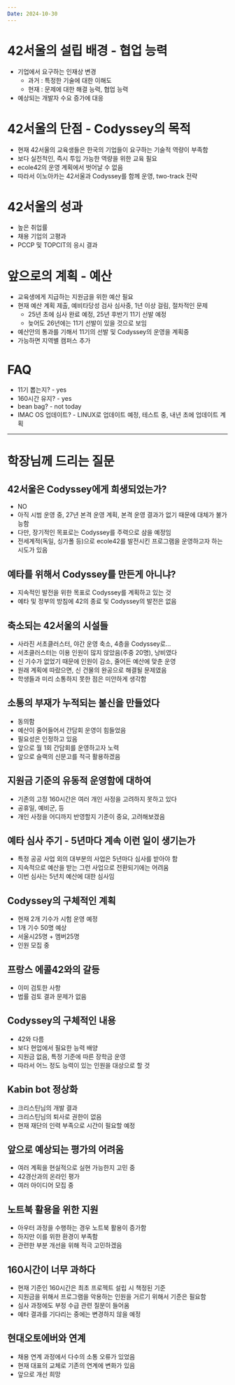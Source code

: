 ```yaml
---
Date: 2024-10-30
---
```

# 42서울의 설립 배경 - 협업 능력

- 기업에서 요구하는 인재상 변경
	- 과거 : 특정한 기술에 대한 이해도
	- 현재 : 문제에 대한 해결 능력, 협업 능력
- 예상되는 개발자 수요 증가에 대응

# 42서울의 단점 - Codyssey의 목적

- 현재 42서울의 교육생들은 한국의 기업들이 요구하는 기술적 역량이 부족함
- 보다 실전적인, 즉시 투입 가능한 역량을 위한 교육 필요
- ecole42의 운영 계획에서 벗어날 수 없음
- 따라서 이노아카는 42서울과 Codyssey를 함께 운영, two-track 전략

# 42서울의 성과

- 높은 취업률
- 채용 기업의 고평과
- PCCP 및 TOPCIT의 응시 결과 

# 앞으로의 계획 - 예산

- 교육생에게 지급하는 지원금을 위한 예산 필요
- 현재 예산 계획 제출, 예비타당성 검사 심사중, 1년 이상 걸림, 절차적인 문제
	- 25년 초에 심사 완료 예정, 25년 후반기 11기 선발 예정
	- 늦어도 26년에는 11기 선발이 있을 것으로 보임
- 예산안의 통과를 기해서 11기의 선발 및 Codyssey의 운영을 계획중
-  가능하면 지역별 캠퍼스 추가

# FAQ

- 11기 뽑는지? - yes
- 160시간 유지? - yes
- bean bag? - not today
- IMAC OS 업데이트? - LINUX로 업데이트 예정, 테스트 중, 내년 초에 업데이트 계획

--------
# 학장님께 드리는 질문

## 42서울은 Codyssey에게 희생되었는가?

- NO
- 아직 시범 운영 중, 27년 본격 운영 계획, 본격 운영 결과가 없기 때문에 대체가 불가능함
- 다만, 장기적인 목표로는 Codyssey를 주력으로 삼을 예정임
- 전세계적(독일, 싱가폴 등)으로 ecole42를 발전시킨 프로그램을 운영하고자 하는 시도가 있음

## 예타를 위해서 Codyssey를 만든게 아니냐?

- 지속적인 발전을 위한 목표로 Codyssey를 계획하고 있는 것
- 예타 및 정부의 방침에 42의 종료 및 Codyssey의 발전은 없음

## 축소되는 42서울의 시설들

- 사라진 서초클러스터, 야간 운영 축소, 4층을 Codyssey로...
- 서초클러스터는 이용 인원이 많지 않았음(주중 20명), 낭비였다
- 신 기수가 없었기 때문에 인원이 감소, 줄어든 예산에 맞춘 운영
- 원래 계획에 따랐으면, 신 건물의 완공으로 해결될 문제였음
- 학생들과 미리 소통하지 못한 점은 미안하게 생각함

## 소통의 부재가 누적되는 불신을 만들었다

- 동의함
- 예산이 줄어들어서 간담회 운영이 힘들었음
- 필요성은 인정하고 있음
- 앞으로 월 1회 간담회를 운영하고자 노력
- 앞으로 슬랙의 신문고를 적극 활용하겠음

## 지원금 기준의 유동적 운영함에 대하여

- 기존의 고정 160시간은 여러 개인 사정을 고려하지 못하고 있다
- 공휴일, 예비군, 등
- 개인 사정을 어디까지 반영할지 기준이 중요, 고려해보겠음

## 예타 심사 주기 - 5년마다 계속 이런 일이 생기는가

- 특정 공공 사업 외의 대부분의 사업은 5년마다 심사를 받아야 함
- 지속적으로 예산을 받는 그런 사업으로 전환되기에는 어려움
- 이번 심사는 5년치 예산에 대한 심사임

## Codyssey의 구체적인 계획

- 현재 2개 기수가 시험 운영 예정
- 1개 기수 50명 예상
- 서울시25명 + 멤버25명
- 인원 모집 중

## 프랑스 에콜42와의 갈등

- 이미 검토한 사항
- 법률 검토 결과 문제가 없음

## Codyssey의 구체적인 내용

- 42와 다름
- 보다 현업에서 필요한 능력 배양
- 지원금 없음, 특정 기준에 따른 장학금 운영
- 따라서 어느 정도 능력이 있는 인원을 대상으로 할 것

## Kabin bot 정상화

- 크리스틴님의 개발 결과
- 크리스틴님의 퇴사로 권한이 없음
- 현재 재단의 인력 부족으로 시간이 필요할 예정

## 앞으로 예상되는 평가의 어려움

- 여러 계획을 현실적으로 실현 가능한지 고민 중
- 42경산과의 온라인 평가
- 여러 아이디어 모집 중

## 노트북 활용을 위한 지원

- 아우터 과정을 수행하는 경우 노트북 활용이 증가함
- 하지만 이를 위한 환경이 부족함
- 관련한 부분 개선을 위해 적극 고민하겠음

## 160시간이 너무 과하다

- 현재 기준인 160시간은 최초 프로젝트 설립 시 책정된 기준
- 지원금을 위해서 프로그램을 악용하는 인원을 거르기 위해서 기준은 필요함
- 심사 과정에도 부정 수급 관련 질문이 들어옴
-  예타 결과를 기다리는 중에는 변경하지 않을 예정 
 
## 현대오토에버와 연계

- 채용 연계 과정에서 다수의 소통 오류가 있었음
- 현재 대표의 교체로 기존의 연계에 변화가 있음
- 앞으로 개선 희망